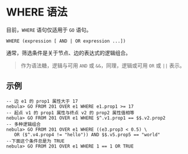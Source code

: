 # WHERE 语法

目前，`WHERE` 语句仅适用于 `GO` 语句。

```ngql
WHERE (expression [ AND | OR expression ...])  
```

通常，筛选条件是关于节点、边的表达式的逻辑组合。

> 作为语法糖，逻辑与可用 `AND` 或 `&&`，同理，逻辑或可用 `OR` 或 `||` 表示。

## 示例

```ngql
-- 边 e1 的 prop1 属性大于 17
nebula> GO FROM 201 OVER e1 WHERE e1.prop1 >= 17
-- 起点 v1 的 prop1 属性与终点 v2 的 prop2 属性值相等
nebula> GO FROM 201 OVER e1 WHERE $^.v1.prop1 == $$.v2.prop2
-- 多种逻辑组合
nebula> GO FROM 201 OVER e1 WHERE ((e3.prop3 < 0.5) \
   OR ($^.v4.prop4 != "hello")) AND $$.v5.prop5 == "world"
--下面这个条件总是为 TRUE
nebula> GO FROM 201 OVER e1 WHERE 1 == 1 OR TRUE
```
